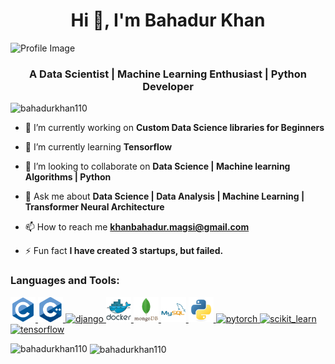 <h1 align="center">Hi 👋, I'm Bahadur Khan</h1>

<img src="https://th.bing.com/th/id/R.2c41f9b5411045e59ef08bbe5045773e?rik=SQLRU35VeM8Qow&pid=ImgRaw&r=0" alt="Profile Image" width="900" height="300" align = 'centre'>

<h3 align="center">A Data Scientist | Machine Learning Enthusiast | Python Developer</h3>


<p align="left"> <img src="https://komarev.com/ghpvc/?username=bahadurkhan110&label=Profile%20views&color=0e75b6&style=flat" alt="bahadurkhan110" /> </p>

- 🔭 I’m currently working on **Custom Data Science libraries for Beginners**

- 🌱 I’m currently learning **Tensorflow**

- 👯 I’m looking to collaborate on **Data Science | Machine learning Algorithms | Python**

- 💬 Ask me about **Data Science | Data Analysis | Machine Learning | Transformer Neural Architecture**

- 📫 How to reach me **khanbahadur.magsi@gmail.com**

- ⚡ Fun fact **I have created 3 startups, but failed.**

<p align="left">
</p>

<h3 align="left">Languages and Tools:</h3>
<p align="left"> <a href="https://www.cprogramming.com/" target="_blank" rel="noreferrer"> <img src="https://raw.githubusercontent.com/devicons/devicon/master/icons/c/c-original.svg" alt="c" width="40" height="40"/> </a> <a href="https://www.w3schools.com/cpp/" target="_blank" rel="noreferrer"> <img src="https://raw.githubusercontent.com/devicons/devicon/master/icons/cplusplus/cplusplus-original.svg" alt="cplusplus" width="40" height="40"/> </a> <a href="https://www.djangoproject.com/" target="_blank" rel="noreferrer"> <img src="https://cdn.worldvectorlogo.com/logos/django.svg" alt="django" width="40" height="40"/> </a> <a href="https://www.docker.com/" target="_blank" rel="noreferrer"> <img src="https://raw.githubusercontent.com/devicons/devicon/master/icons/docker/docker-original-wordmark.svg" alt="docker" width="40" height="40"/> </a> <a href="https://www.mongodb.com/" target="_blank" rel="noreferrer"> <img src="https://raw.githubusercontent.com/devicons/devicon/master/icons/mongodb/mongodb-original-wordmark.svg" alt="mongodb" width="40" height="40"/> </a> <a href="https://www.mysql.com/" target="_blank" rel="noreferrer"> <img src="https://raw.githubusercontent.com/devicons/devicon/master/icons/mysql/mysql-original-wordmark.svg" alt="mysql" width="40" height="40"/> </a> <a href="https://www.python.org" target="_blank" rel="noreferrer"> <img src="https://raw.githubusercontent.com/devicons/devicon/master/icons/python/python-original.svg" alt="python" width="40" height="40"/> </a> <a href="https://pytorch.org/" target="_blank" rel="noreferrer"> <img src="https://www.vectorlogo.zone/logos/pytorch/pytorch-icon.svg" alt="pytorch" width="40" height="40"/> </a> <a href="https://scikit-learn.org/" target="_blank" rel="noreferrer"> <img src="https://upload.wikimedia.org/wikipedia/commons/0/05/Scikit_learn_logo_small.svg" alt="scikit_learn" width="40" height="40"/> </a> <a href="https://www.tensorflow.org" target="_blank" rel="noreferrer"> <img src="https://www.vectorlogo.zone/logos/tensorflow/tensorflow-icon.svg" alt="tensorflow" width="40" height="40"/> </a> </p>

<p><img align="left" src="https://github-readme-stats.vercel.app/api/top-langs?username=bahadurkhan110&show_icons=true&locale=en&layout=compact" alt="bahadurkhan110" /></p>

<p>&nbsp;<img align="center" src="https://github-readme-stats.vercel.app/api?username=bahadurkhan110&show_icons=true&locale=en" alt="bahadurkhan110" /></p>
